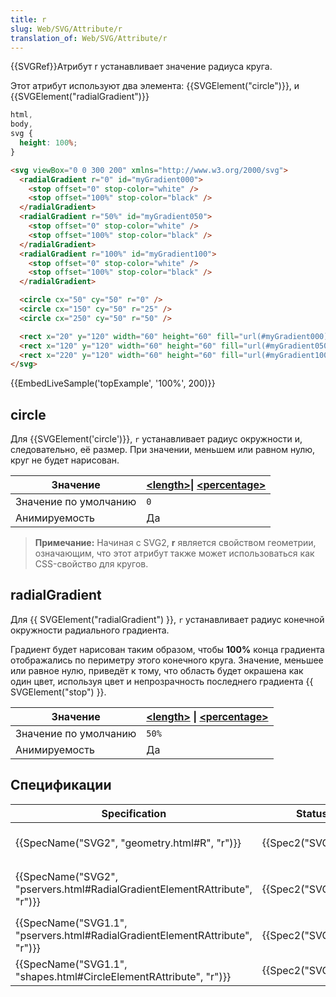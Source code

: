 ```yaml
---
title: r
slug: Web/SVG/Attribute/r
translation_of: Web/SVG/Attribute/r
---
```


{{SVGRef}}Атрибут r устанавливает значение радиуса круга.

Этот атрибут используют два элемента: {{SVGElement("circle")}}, и {{SVGElement("radialGradient")}}

```css hidden
html,
body,
svg {
  height: 100%;
}
```

```html
<svg viewBox="0 0 300 200" xmlns="http://www.w3.org/2000/svg">
  <radialGradient r="0" id="myGradient000">
    <stop offset="0" stop-color="white" />
    <stop offset="100%" stop-color="black" />
  </radialGradient>
  <radialGradient r="50%" id="myGradient050">
    <stop offset="0" stop-color="white" />
    <stop offset="100%" stop-color="black" />
  </radialGradient>
  <radialGradient r="100%" id="myGradient100">
    <stop offset="0" stop-color="white" />
    <stop offset="100%" stop-color="black" />
  </radialGradient>

  <circle cx="50" cy="50" r="0" />
  <circle cx="150" cy="50" r="25" />
  <circle cx="250" cy="50" r="50" />

  <rect x="20" y="120" width="60" height="60" fill="url(#myGradient000)" />
  <rect x="120" y="120" width="60" height="60" fill="url(#myGradient050)" />
  <rect x="220" y="120" width="60" height="60" fill="url(#myGradient100)" />
</svg>
```

{{EmbedLiveSample('topExample', '100%', 200)}}

## circle

Для {{SVGElement('circle')}}, `r` устанавливает радиус окружности и, следовательно, её размер. При значении, меньшем или равном нулю, круг не будет нарисован.

| Значение              | **[\<length>](/docs/Web/SVG/Content_type#Length)**\| **[\<percentage>](/docs/Web/SVG/Content_type#Percentage)** |
| --------------------- | --------------------------------------------------------------------------------------------------------------- |
| Значение по умолчанию | `0`                                                                                                             |
| Анимируемость         | Да                                                                                                              |

> **Примечание:** Начиная с SVG2, **r** является свойством геометрии, означающим, что этот атрибут также может использоваться как CSS-свойство для кругов.

## radialGradient

Для {{ SVGElement("radialGradient") }}, `r` устанавливает радиус конечной окружности радиального градиента.

Градиент будет нарисован таким образом, чтобы **100%** конца градиента отображались по периметру этого конечного круга. Значение, меньшее или равное нулю, приведёт к тому, что область будет окрашена как один цвет, используя цвет и непрозрачность последнего градиента {{ SVGElement("stop") }}.

| Значение              | **[\<length>](/docs/Web/SVG/Content_type#Length)** \| **[\<percentage>](/docs/Web/SVG/Content_type#Percentage)** |
| --------------------- | ---------------------------------------------------------------------------------------------------------------- |
| Значение по умолчанию | `50%`                                                                                                            |
| Анимируемость         | Да                                                                                                               |

## Спецификации

| Specification                                                                | Status              | Comment                                              |
| ---------------------------------------------------------------------------- | ------------------- | ---------------------------------------------------- |
| {{SpecName("SVG2", "geometry.html#R", "r")}}                                 | {{Spec2("SVG2")}}   | Definition as a geometry property                    |
| {{SpecName("SVG2", "pservers.html#RadialGradientElementRAttribute", "r")}}   | {{Spec2("SVG2")}}   | Definition for SVG2 paint servers `<radialGradient>` |
| {{SpecName("SVG1.1", "pservers.html#RadialGradientElementRAttribute", "r")}} | {{Spec2("SVG1.1")}} | Initial definition for `<radialGradient>`            |
| {{SpecName("SVG1.1", "shapes.html#CircleElementRAttribute", "r")}}           | {{Spec2("SVG1.1")}} | Initial definition for `<circle>`                    |
